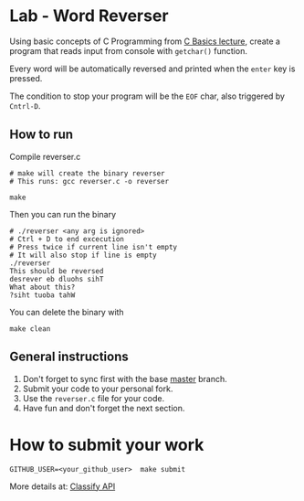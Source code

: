 Lab - Word Reverser
===================
Using basic concepts of C Programming from [C Basics lecture](http://talks.obedmr.com/hello-c-world/00-basics.slide#1),
create a program that reads input from console with `getchar()` function.

Every word will be automatically reversed and printed when the `enter` key is pressed.

The condition to stop your program will be the `EOF` char, also triggered by `Cntrl-D`.

How to run
-----------
Compile reverser.c 
```
# make will create the binary reverser
# This runs: gcc reverser.c -o reverser

make
```
Then you can run the binary
```
# ./reverser <any arg is ignored>
# Ctrl + D to end excecution 
# Press twice if current line isn't empty
# It will also stop if line is empty
./reverser 
This should be reversed
desrever eb dluohs sihT
What about this?
?siht tuoba tahW
```
You can delete the binary with
```
make clean
```

General instructions
--------------------
1. Don't forget to sync first with the base [master](https://github.com/CodersSquad/ap-labs) branch.
2. Submit your code to your personal fork.
3. Use the  `reverser.c` file for your code.
4. Have fun and don't forget the next section.


How to submit your work
=======================
```
GITHUB_USER=<your_github_user>  make submit
```
More details at: [Classify API](../../classify.md)